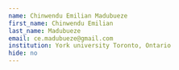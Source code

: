 ```yaml
---
name: Chinwendu Emilian Madubueze
first_name: Chinwendu Emilian
last_name: Madubueze
email: ce.madubueze@gmail.com
institution: York university Toronto, Ontario
hide: no
---
```


